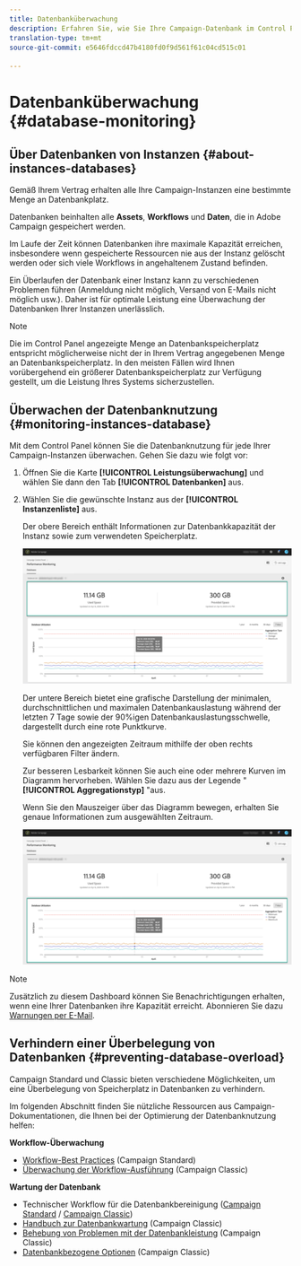 ```yaml
---
title: Datenbanküberwachung
description: Erfahren Sie, wie Sie Ihre Campaign-Datenbank im Control Panel überwachen können
translation-type: tm+mt
source-git-commit: e5646fdccd47b4180fd0f9d561f61c04cd515c01

---
```



# Datenbanküberwachung {#database-monitoring}


## Über Datenbanken von Instanzen {#about-instances-databases}

Gemäß Ihrem Vertrag erhalten alle Ihre Campaign-Instanzen eine bestimmte Menge an Datenbankplatz.

Datenbanken beinhalten alle **Assets**, **Workflows** und **Daten**, die in Adobe Campaign gespeichert werden.

Im Laufe der Zeit können Datenbanken ihre maximale Kapazität erreichen, insbesondere wenn gespeicherte Ressourcen nie aus der Instanz gelöscht werden oder sich viele Workflows in angehaltenem Zustand befinden.

Ein Überlaufen der Datenbank einer Instanz kann zu verschiedenen Problemen führen (Anmeldung nicht möglich, Versand von E-Mails nicht möglich usw.). Daher ist für optimale Leistung eine Überwachung der Datenbanken Ihrer Instanzen unerlässlich.

>[!NOTE]
>
>Die im Control Panel angezeigte Menge an Datenbankspeicherplatz entspricht möglicherweise nicht der in Ihrem Vertrag angegebenen Menge an Datenbankspeicherplatz. In den meisten Fällen wird Ihnen vorübergehend ein größerer Datenbankspeicherplatz zur Verfügung gestellt, um die Leistung Ihres Systems sicherzustellen.

## Überwachen der Datenbanknutzung {#monitoring-instances-database}

Mit dem Control Panel können Sie die Datenbanknutzung für jede Ihrer Campaign-Instanzen überwachen. Gehen Sie dazu wie folgt vor:

1. Öffnen Sie die Karte **[!UICONTROL Leistungsüberwachung]** und wählen Sie dann den Tab **[!UICONTROL Datenbanken]** aus.

1. Wählen Sie die gewünschte Instanz aus der **[!UICONTROL Instanzenliste]** aus.

   Der obere Bereich enthält Informationen zur Datenbankkapazität der Instanz sowie zum verwendeten Speicherplatz.

   ![](assets/databases_dashboard.png)

   Der untere Bereich bietet eine grafische Darstellung der minimalen, durchschnittlichen und maximalen Datenbankauslastung während der letzten 7 Tage sowie der 90%igen Datenbankauslastungsschwelle, dargestellt durch eine rote Punktkurve.

   Sie können den angezeigten Zeitraum mithilfe der oben rechts verfügbaren Filter ändern.

   Zur besseren Lesbarkeit können Sie auch eine oder mehrere Kurven im Diagramm hervorheben. Wählen Sie dazu aus der Legende &quot; **[!UICONTROL Aggregationstyp]** &quot;aus.

   Wenn Sie den Mauszeiger über das Diagramm bewegen, erhalten Sie genaue Informationen zum ausgewählten Zeitraum.

   ![](assets/databases_dashboard_detail.png)

>[!NOTE]
>
>Zusätzlich zu diesem Dashboard können Sie Benachrichtigungen erhalten, wenn eine Ihrer Datenbanken ihre Kapazität erreicht. Abonnieren Sie dazu [Warnungen per E-Mail](../../performance-monitoring/using/email-alerting.md).

## Verhindern einer Überbelegung von Datenbanken {#preventing-database-overload}

Campaign Standard und Classic bieten verschiedene Möglichkeiten, um eine Überbelegung von Speicherplatz in Datenbanken zu verhindern.

Im folgenden Abschnitt finden Sie nützliche Ressourcen aus Campaign-Dokumentationen, die Ihnen bei der Optimierung der Datenbanknutzung helfen:

**Workflow-Überwachung**

* [Workflow-Best Practices](https://docs.adobe.com/content/help/de-DE/campaign-standard/using/managing-processes-and-data/workflow-general-operation/best-practices-workflows.htmls) (Campaign Standard)
* [Überwachung der Workflow-Ausführung](https://docs.adobe.com/help/de-DE/campaign-classic/using/automating-with-workflows/monitoring-workflows/monitoring-workflow-execution.html) (Campaign Classic)

**Wartung der Datenbank**

* Technischer Workflow für die Datenbankbereinigung ([Campaign Standard](https://docs.adobe.com/help/de-DE/campaign-standard/using/administrating/application-settings/technical-workflows.html#list-of-technical-workflows) / [Campaign Classic](https://docs.adobe.com/help/de-DE/campaign-classic/using/monitoring-campaign-classic/data-processing/database-cleanup-workflow.html))
* [Handbuch zur Datenbankwartung](https://docs.adobe.com/content/help/de-DE/campaign-classic/using/monitoring-campaign-classic/database-maintenance/recommendations.html) (Campaign Classic)
* [Behebung von Problemen mit der Datenbankleistung](https://docs.adobe.com/content/help/de-DE/campaign-classic/using/monitoring-campaign-classic/troubleshooting/database-performances.html) (Campaign Classic)
* [Datenbankbezogene Optionen](https://docs.adobe.com/help/de-DE/campaign-classic/using/installing-campaign-classic/appendices/configuring-campaign-options.html#database) (Campaign Classic)
